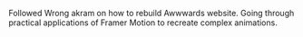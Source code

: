 Followed Wrong akram on how to rebuild Awwwards website. Going through practical applications of Framer Motion to recreate complex animations.
